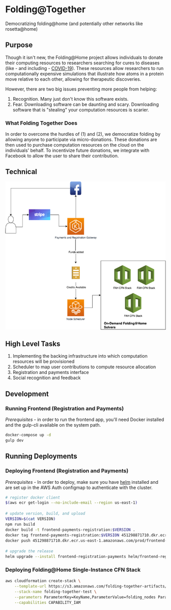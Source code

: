 # Folding@Together

Democratizing folding@home (and potentially other networks like rosetta@home)

## Purpose

Though it isn't new, the Folding@Home project allows individuals to donate their computing resources to researchers searching for cures to diseases (like - and including - [COVID-19](https://foldingathome.org/covid19/)). These resources allow researchers to run computationally expensive simulations that illustrate how atoms in a protein move relative to each other, allowing for therapeutic discoveries.

However, there are two big issues preventing more people from helping:

1. Recognition. Many just don't know this software exists.
2. Fear. Downloading software can be daunting and scary. Downloading software that is "stealing" your computation resources is scarier.

### What Folding Together Does

In order to overcome the hurdles of (1) and (2), we democratize folding by allowing anyone to participate via micro-donations. These donations are then used to purchase computation resources on the cloud on the individuals' behalf. To incentivize future donations, we integrate with Facebook to allow the user to share their contribution.

## Technical

![architecture diagram](img/arch-diagram-v2.png)

## High Level Tasks

1. Implementing the backing infrastructure into which computation resources will be provisioned
2. Scheduler to map user contributions to compute resource allocation
3. Registration and payments interface
4. Social recognition and feedback

## Development

### Running Frontend (Registration and Payments)

_Prerequisites_ - in order to run the frontend app, you'll need Docker installed and the gulp-cli available on the system path.

```bash
docker-compose up -d
gulp dev
```

## Running Deployments

### Deploying Frontend (Registration and Payments)

_Prerequisites_ - In order to deploy, make sure you have [helm](https://helm.sh/) installed and are set up in the AWS Auth configmap to authenticate with the cluster.

```bash
# register docker client
$(aws ecr get-login --no-include-email --region us-east-1)

# update version, build, and upload
VERSION=$(cat VERSION)
npm run build
docker build -t frontend-payments-registration:$VERSION .
docker tag frontend-payments-registration:$VERSION 451298871710.dkr.ecr.us-east-1.amazonaws.com/prod/frontend-payments-registration:$VERSION
docker push 451298871710.dkr.ecr.us-east-1.amazonaws.com/prod/frontend-payments-registration:$VERSION

# upgrade the release
helm upgrade --install frontend-registration-payments helm/frontend-registration-payments --set image.tag=$VERSION
```

### Deploying Folding@Home Single-Instance CFN Stack

```bash
aws cloudformation create-stack \
	--template-url https://s3.amazonaws.com/folding-together-artifacts/cloudformation/foldingathome.yaml \
	--stack-name folding-together-test \
	--parameters ParameterKey=KeyName,ParameterValue=folding_nodes ParameterKey=Subnets,ParameterValue='subnet-2ec0fc10 subnet-75ba187b subnet-8ba048ed subnet-b868d0f5 subnet-c007f0e1 subnet-ec3ecbb3' ParameterKey=VpcId,ParameterValue=vpc-394e4a43 \
	--capabilities CAPABILITY_IAM
```

